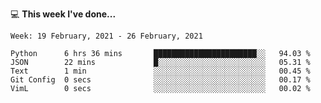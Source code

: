 💻 **This week I've done...**

<!--START_SECTION:waka-->
```text
Week: 19 February, 2021 - 26 February, 2021

Python      6 hrs 36 mins       ███████████████████████░░   94.03 % 
JSON        22 mins             █░░░░░░░░░░░░░░░░░░░░░░░░   05.31 % 
Text        1 min               ░░░░░░░░░░░░░░░░░░░░░░░░░   00.45 % 
Git Config  0 secs              ░░░░░░░░░░░░░░░░░░░░░░░░░   00.17 % 
VimL        0 secs              ░░░░░░░░░░░░░░░░░░░░░░░░░   00.02 %
```
<!--END_SECTION:waka-->
